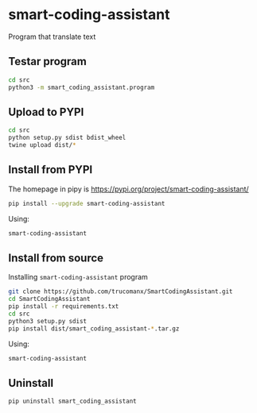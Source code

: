 # smart-coding-assistant

Program that translate text

## Testar program

```bash
cd src
python3 -m smart_coding_assistant.program
```

## Upload to PYPI

```bash
cd src
python setup.py sdist bdist_wheel
twine upload dist/*
```

## Install from PYPI

The homepage in pipy is https://pypi.org/project/smart-coding-assistant/

```bash
pip install --upgrade smart-coding-assistant
```

Using:

```bash
smart-coding-assistant
```

## Install from source
Installing `smart-coding-assistant` program

```bash
git clone https://github.com/trucomanx/SmartCodingAssistant.git
cd SmartCodingAssistant
pip install -r requirements.txt
cd src
python3 setup.py sdist
pip install dist/smart_coding_assistant-*.tar.gz
```
Using:

```bash
smart-coding-assistant
```

## Uninstall

```bash
pip uninstall smart_coding_assistant
```
